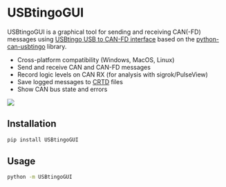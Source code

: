 # USBtingoGUI

USBtingoGUI is a graphical tool for sending and receiving CAN(-FD) messages using [USBtingo USB to CAN-FD interface](https://www.fischl.de/usbtingo/)
based on the [python-can-usbtingo](https://github.com/EmbedME/python-can-usbtingo) library.
- Cross-platform compatibility (Windows, MacOS, Linux)
- Send and receive CAN and CAN-FD messages
- Record logic levels on CAN RX (for analysis with sigrok/PulseView)
- Save logged messages to [CRTD](https://docs.openvehicles.com/en/latest/crtd/index.html) files
- Show CAN bus state and errors

![](https://raw.githubusercontent.com/EmbedME/USBtingoGUI/main/docs/usbtingogui_screenshot.png)

## Installation

```bash
pip install USBtingoGUI
```

## Usage

```bash
python -m USBtingoGUI
```

